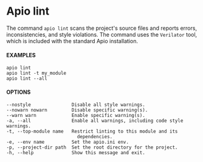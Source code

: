 

# Apio lint

The command `apio lint` scans the project's source files and reports errors, inconsistencies, and style violations. The command uses the `Verilator` tool, which is included with the standard Apio installation.

#### EXAMPLES
```
apio lint
apio lint -t my_module
apio lint --all
```

#### OPTIONS
```
--nostyle               Disable all style warnings.
--nowarn nowarn         Disable specific warning(s).
--warn warn             Enable specific warning(s).
-a, --all               Enable all warnings, including code style warnings.
-t, --top-module name   Restrict linting to this module and its
                          dependencies.
-e, --env name          Set the apio.ini env.
-p, --project-dir path  Set the root directory for the project.
-h, --help              Show this message and exit.
```

<br>

